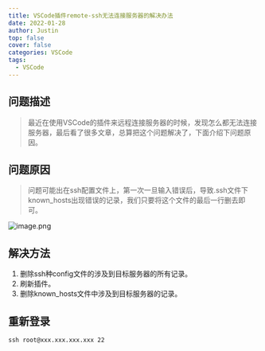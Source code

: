```yaml
---
title: VSCode插件remote-ssh无法连接服务器的解决办法
date: 2022-01-28
author: Justin
top: false
cover: false
categories: VSCode
tags:
  - VSCode
---
```


## 问题描述
> 最近在使用VSCode的插件来远程连接服务器的时候，发现怎么都无法连接服务器，最后看了很多文章，总算把这个问题解决了，下面介绍下问题原因。

## 问题原因
> 问题可能出在ssh配置文件上，第一次一旦输入错误后，导致.ssh文件下known_hosts出现错误的记录，我们只要将这个文件的最后一行删去即可。

![image.png](https://img-blog.csdnimg.cn/img_convert/33acfb3734a2fe3d9f89436017ec9fc9.png)

## 解决方法
1. 删除ssh种config文件的涉及到目标服务器的所有记录。
2. 刷新插件。
3. 删除known_hosts文件中涉及到目标服务器的记录。

## 重新登录
```shell
ssh root@xxx.xxx.xxx.xxx 22
```


